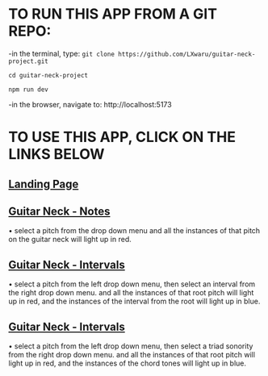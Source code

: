 # TO RUN THIS APP FROM A GIT REPO:

-in the terminal, type:
`git clone https://github.com/LXwaru/guitar-neck-project.git`

`cd guitar-neck-project`



`npm run dev`

-in the browser, navigate to:
http://localhost:5173

# TO USE THIS APP, CLICK ON THE LINKS BELOW

## [Landing Page](http://localhost:5173)

## [Guitar Neck - Notes](http://localhost:5173/GuitarNeckNotes)

• select a pitch from the drop down menu and all the instances of that pitch on the guitar neck will light up in red.

## [Guitar Neck - Intervals](http://localhost:5173/GuitarNeckIntervals)

• select a pitch from the left drop down menu, then select an interval from the right drop down menu. and all the instances of that root pitch will light up in red, and the instances of the interval from the root will light up in blue.

## [Guitar Neck - Intervals](http://localhost:5173/GuitarNeckTriads)

• select a pitch from the left drop down menu, then select a triad sonority from the right drop down menu. and all the instances of that root pitch will light up in red, and the instances of the chord tones will light up in blue.
